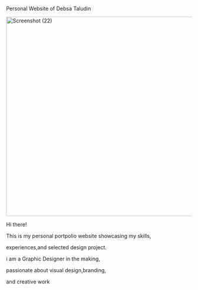 Personal Website of Debsa Taludin

<img width="794" height="540" alt="Screenshot (22)" src="https://github.com/user-attachments/assets/81317541-8326-4a56-b61f-99bad63d4afb" />

Hi there!

This is my personal portpolio website showcasing my skills,

experiences,and selected design project.

i am a Graphic Designer in the making,

passionate about visual design,branding,

and creative work
